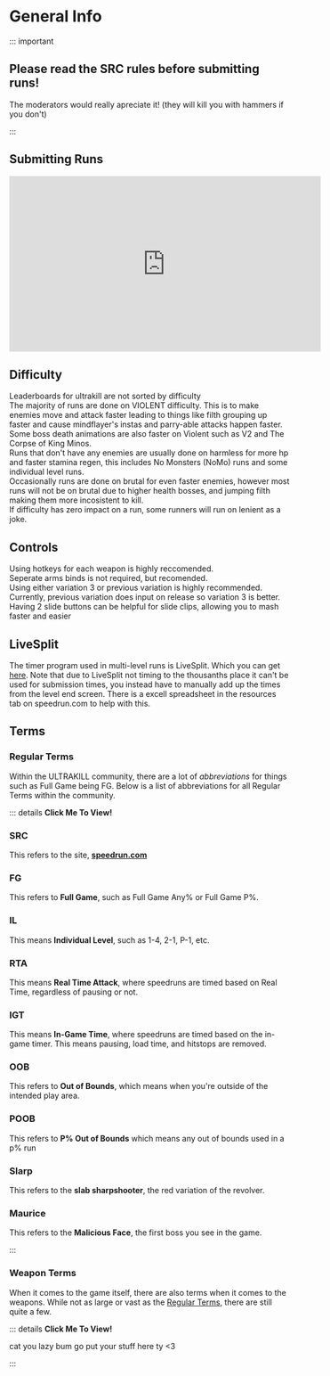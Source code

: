 # General Info

::: important

## Please read the SRC rules before submitting runs!
The moderators would really apreciate it! (they will kill you with hammers if you don't)

:::

## Submitting Runs
<iframe width="560" height="315" src="https://www.youtube.com/embed/_thljcHvekk" frameborder="0" allow="accelerometer; autoplay; clipboard-write; encrypted-media; gyroscope; picture-in-picture" allowfullscreen></iframe>

## Difficulty
Leaderboards for ultrakill are not sorted by difficulty <br/>
The majority of runs are done on VIOLENT difficulty. This is to make enemies move and attack faster leading to things like filth grouping up faster and cause mindflayer's instas and parry-able attacks happen faster. Some boss death animations are also faster on Violent such as V2 and The Corpse of King Minos. <br/>
Runs that don't have any enemies are usually done on harmless for more hp and faster stamina regen, this includes No Monsters (NoMo) runs and some individual level runs. <br/>
Occasionally runs are done on brutal for even faster enemies, however most runs will not be on brutal due to higher health bosses, and jumping filth making them more incosistent to kill. <br/>
If difficulty has zero impact on a run, some runners will run on lenient as a joke. <br/>
 
## Controls
Using hotkeys for each weapon is highly reccomended. <br/>
Seperate arms binds is not required, but recomended. <br/>
Using either variation 3 or previous variation is highly recommended. Currently, previous variation does input on release so variation 3 is better. <br/>
Having 2 slide buttons can be helpful for slide clips, allowing you to mash faster and easier <br/>

## LiveSplit
The timer program used in multi-level runs is LiveSplit. Which you can get [here](https://livesplit.org/). Note that due to LiveSplit not timing to the thousanths place it can't be used for submission times, you instead have to manually add up the times from the level end screen. There is a excell spreadsheet in the resources tab on speedrun.com to help with this. 

## Terms

### Regular Terms
Within the ULTRAKILL community, there are a lot of *abbreviations* for things such as Full Game being FG. Below is a list of abbreviations for all Regular Terms within the community.

::: details **Click Me To View!**

### SRC
This refers to the site, [**speedrun.com**](https://speedrun.com)

### FG
This refers to **Full Game**, such as Full Game Any% or Full Game P%.

### IL
This means **Individual Level**, such as 1-4, 2-1, P-1, etc.

### RTA
This means **Real Time Attack**, where speedruns are timed based on Real Time, regardless of pausing or not.

### IGT
This means **In-Game Time**, where speedruns are timed based on the in-game timer. This means pausing, load time, and hitstops are removed.

### OOB
This refers to **Out of Bounds**, which means when you're outside of the intended play area.

### POOB
This refers to **P% Out of Bounds** which means any out of bounds used in a p% run

### Slarp
This refers to the **slab sharpshooter**, the red variation of the revolver.

### Maurice
This refers to the **Malicious Face**, the first boss you see in the game.

:::

### Weapon Terms
When it comes to the game itself, there are also terms when it comes to the weapons. While not as large or vast as the [Regular Terms](#regular-terms), there are still quite a few.

::: details **Click Me To View!**

cat you lazy bum go put your stuff here ty <3

:::